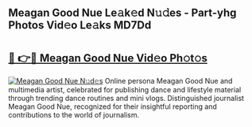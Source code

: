 ## Meagan Good Nue Le𝚊k𝚎d N𝚞𝚍es - Part-yhg Photos Vid𝚎o Le𝚊ks MD7Dd

# <h2><a href="http://fb00pv.evod.top/?m=Meagan+Good+Nue">🔗 👉🔴 Meagan Good Nue Vid𝚎o Ph𝚘t𝚘s</a></h2>

[![Meagan Good Nue N𝚞d𝚎s](https://i.imgur.com/8V9OHl7.gif)](http://fb00pv.evod.top/?m=Meagan+Good+Nue)
Online persona Meagan Good Nue and multimedia artist, celebrated for publishing dance and lifestyle material through trending dance routines and mini vlogs. Distinguished journalist Meagan Good Nue, recognized for their insightful reporting and contributions to the world of journalism. 
